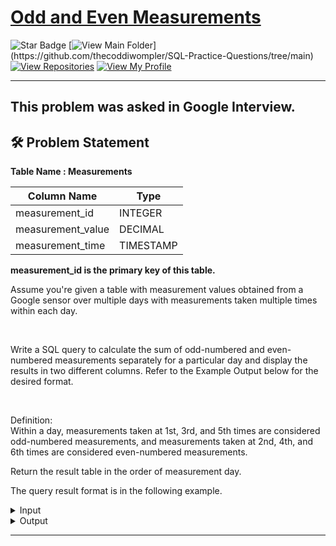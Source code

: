 # [Odd and Even Measurements](https://datalemur.com/questions/odd-even-measurements)
![Star Badge](https://img.shields.io/static/v1?label=%F0%9F%8C%9F&message=If%20Useful&style=style=flat&color=BC4E99)
[![View Main Folder](https://img.shields.io/badge/View-Main_Folder-971901?)](https://github.com/thecoddiwompler/SQL-Practice-Questions/tree/main)
[![View Repositories](https://img.shields.io/badge/View-My_Repositories-blue?logo=GitHub)](https://github.com/thecoddiwompler?tab=repositories)
[![View My Profile](https://img.shields.io/badge/View-My_Profile-green?logo=GitHub)](https://github.com/thecoddiwompler)

---

## This problem was asked in Google Interview.

## 🛠️ Problem Statement

  <b>Table Name : Measurements</b>

|  Column Name  |Type |
| ------------- | ------------- |
| measurement_id  | INTEGER  |
| measurement_value  | DECIMAL  |
| measurement_time | TIMESTAMP |

<b>measurement_id is the primary key of this table.</b>
</br>

Assume you're given a table with measurement values obtained from a Google sensor over multiple days with measurements taken multiple times within each day.

</br>
  
Write a SQL query to calculate the sum of odd-numbered and even-numbered measurements separately for a particular day and display the results in two different columns. Refer to the Example Output below for the desired format.

</br>

Definition:
<br>
Within a day, measurements taken at 1st, 3rd, and 5th times are considered odd-numbered measurements, and measurements taken at 2nd, 4th, and 6th times are considered even-numbered measurements.

Return the result table in the order of measurement day.

The query result format is in the following example. 

 <details>
<summary>
Input
</summary>
</br>

<b> Table Name: Measurements </b></br>

| measurement_id | measurement_value |     measurement_time      |
|-----------------|-------------------|---------------------------|
|      131233     |      1109.51      | 2022-07-10 09:00:00      |
|      135211     |      1662.74      | 2022-07-10 11:00:00      |
|      523542     |      1246.24      | 2022-07-10 13:15:00      |
|      143562     |      1124.50      | 2022-07-11 15:00:00      |
|      346462     |      1234.14      | 2022-07-11 16:45:00      |


</details>

<details>
<summary>
Output
</summary>
</br>

| measurement_day         | odd_sum  | even_sum |
|-------------------------|----------|----------|
| 2022-07-10 00:00:00 | 2355.75  | 1662.74  |
| 2022-07-11 00:00:00 | 1124.50  |   1234.14   |


</details>

---
